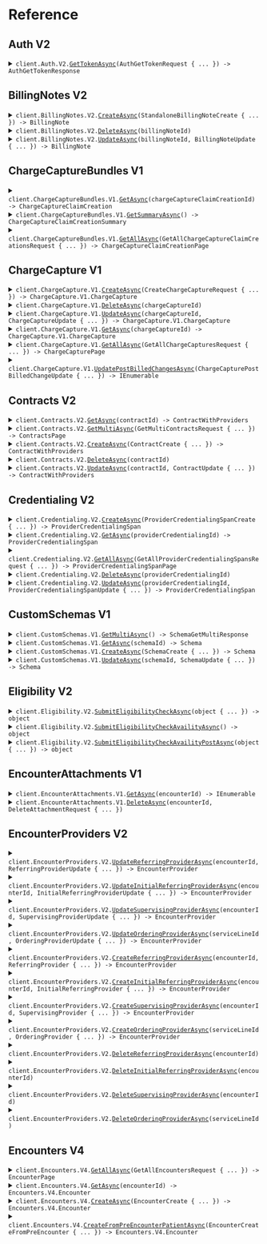 # Reference
## Auth V2
<details><summary><code>client.Auth.V2.<a href="/src/Candid.Net/Auth/V2/V2Client.cs">GetTokenAsync</a>(AuthGetTokenRequest { ... }) -> AuthGetTokenResponse</code></summary>
<dl>
<dd>

#### 📝 Description

<dl>
<dd>

<dl>
<dd>

<Callout intent="info">
Candid Health SDKs automatically handle authentication workflows after configuring them with the `client_id` and
`client_secret`.
</Callout>

Candid Health utilizes the [OAuth 2.0 bearer token authentication scheme](https://developer.mozilla.org/en-US/docs/Web/HTTP/Authentication) in our auth flow. You obtain the bearer token for all
subsequent API requests via the `/auth/token` endpoint defined below, which requires you to provide your `client_id` and `client_secret`. Your `client_id` and `client_secret` can be [generated](https://support.joincandidhealth.com/hc/en-us/articles/23065219476244--Generating-Candid-API-Keys) from the "Users & Credentials" tab by your org admin.

The bearer token is a signed [JWT](https://jwt.io/). The public key for the JWT can be found [here](https://candidhealth.auth0.com/pem) for any verification workflows.

The bearer token should be provided in the `Authorization` header for all subsequent API calls.

<Callout intent="warning">
The bearer token expires 5 hours after it has been created. After it has expired, the client will receive an "HTTP 401
Unauthorized" error, at which point the client should generate a new token. It is important that tokens be reused between
requests; if the client attempts to generate a token too often, it will be rate-limited and will receive an `HTTP 429 Too Many Requests` error.
</Callout>
</dd>
</dl>
</dd>
</dl>

#### 🔌 Usage

<dl>
<dd>

<dl>
<dd>

```csharp
await client.Auth.V2.GetTokenAsync(
    new AuthGetTokenRequest { ClientId = "YOUR_CLIENT_ID", ClientSecret = "YOUR_CLIENT_SECRET" }
);
```
</dd>
</dl>
</dd>
</dl>

#### ⚙️ Parameters

<dl>
<dd>

<dl>
<dd>

**request:** `AuthGetTokenRequest` 
    
</dd>
</dl>
</dd>
</dl>


</dd>
</dl>
</details>

## BillingNotes V2
<details><summary><code>client.BillingNotes.V2.<a href="/src/Candid.Net/BillingNotes/V2/V2Client.cs">CreateAsync</a>(StandaloneBillingNoteCreate { ... }) -> BillingNote</code></summary>
<dl>
<dd>

#### 🔌 Usage

<dl>
<dd>

<dl>
<dd>

```csharp
await client.BillingNotes.V2.CreateAsync(
    new StandaloneBillingNoteCreate
    {
        EncounterId = "d5e9c84f-c2b2-4bf4-b4b0-7ffd7a9ffc32",
        Text = "string",
    }
);
```
</dd>
</dl>
</dd>
</dl>

#### ⚙️ Parameters

<dl>
<dd>

<dl>
<dd>

**request:** `StandaloneBillingNoteCreate` 
    
</dd>
</dl>
</dd>
</dl>


</dd>
</dl>
</details>

<details><summary><code>client.BillingNotes.V2.<a href="/src/Candid.Net/BillingNotes/V2/V2Client.cs">DeleteAsync</a>(billingNoteId)</code></summary>
<dl>
<dd>

#### 🔌 Usage

<dl>
<dd>

<dl>
<dd>

```csharp
await client.BillingNotes.V2.DeleteAsync("d5e9c84f-c2b2-4bf4-b4b0-7ffd7a9ffc32");
```
</dd>
</dl>
</dd>
</dl>

#### ⚙️ Parameters

<dl>
<dd>

<dl>
<dd>

**billingNoteId:** `string` 
    
</dd>
</dl>
</dd>
</dl>


</dd>
</dl>
</details>

<details><summary><code>client.BillingNotes.V2.<a href="/src/Candid.Net/BillingNotes/V2/V2Client.cs">UpdateAsync</a>(billingNoteId, BillingNoteUpdate { ... }) -> BillingNote</code></summary>
<dl>
<dd>

#### 🔌 Usage

<dl>
<dd>

<dl>
<dd>

```csharp
await client.BillingNotes.V2.UpdateAsync(
    "d5e9c84f-c2b2-4bf4-b4b0-7ffd7a9ffc32",
    new BillingNoteUpdate { Text = "string" }
);
```
</dd>
</dl>
</dd>
</dl>

#### ⚙️ Parameters

<dl>
<dd>

<dl>
<dd>

**billingNoteId:** `string` 
    
</dd>
</dl>

<dl>
<dd>

**request:** `BillingNoteUpdate` 
    
</dd>
</dl>
</dd>
</dl>


</dd>
</dl>
</details>

## ChargeCaptureBundles V1
<details><summary><code>client.ChargeCaptureBundles.V1.<a href="/src/Candid.Net/ChargeCaptureBundles/V1/V1Client.cs">GetAsync</a>(chargeCaptureClaimCreationId) -> ChargeCaptureClaimCreation</code></summary>
<dl>
<dd>

#### 🔌 Usage

<dl>
<dd>

<dl>
<dd>

```csharp
await client.ChargeCaptureBundles.V1.GetAsync("d5e9c84f-c2b2-4bf4-b4b0-7ffd7a9ffc32");
```
</dd>
</dl>
</dd>
</dl>

#### ⚙️ Parameters

<dl>
<dd>

<dl>
<dd>

**chargeCaptureClaimCreationId:** `string` 
    
</dd>
</dl>
</dd>
</dl>


</dd>
</dl>
</details>

<details><summary><code>client.ChargeCaptureBundles.V1.<a href="/src/Candid.Net/ChargeCaptureBundles/V1/V1Client.cs">GetSummaryAsync</a>() -> ChargeCaptureClaimCreationSummary</code></summary>
<dl>
<dd>

#### 🔌 Usage

<dl>
<dd>

<dl>
<dd>

```csharp
await client.ChargeCaptureBundles.V1.GetSummaryAsync();
```
</dd>
</dl>
</dd>
</dl>


</dd>
</dl>
</details>

<details><summary><code>client.ChargeCaptureBundles.V1.<a href="/src/Candid.Net/ChargeCaptureBundles/V1/V1Client.cs">GetAllAsync</a>(GetAllChargeCaptureClaimCreationsRequest { ... }) -> ChargeCaptureClaimCreationPage</code></summary>
<dl>
<dd>

#### 🔌 Usage

<dl>
<dd>

<dl>
<dd>

```csharp
await client.ChargeCaptureBundles.V1.GetAllAsync(
    new GetAllChargeCaptureClaimCreationsRequest
    {
        Limit = 1,
        Sort = ChargeCaptureClaimCreationSortField.CreatedAt,
        SortDirection = Candid.Net.SortDirection.Asc,
        PageToken = "eyJ0b2tlbiI6IjEiLCJwYWdlX3Rva2VuIjoiMiJ9",
        PatientExternalId = "string",
        ClaimCreationStatus = ChargeCaptureClaimCreationStatus.NotStarted,
        ChargeStatus = ChargeCaptureStatus.Planned,
        ChargeExternalId = "string",
        DateOfServiceMin = new DateOnly(2023, 1, 15),
        DateOfServiceMax = new DateOnly(2023, 1, 15),
        ClaimIds = ["d5e9c84f-c2b2-4bf4-b4b0-7ffd7a9ffc32"],
        ClaimCreationIds = ["d5e9c84f-c2b2-4bf4-b4b0-7ffd7a9ffc32"],
        BillingProviderNpis = ["string"],
        ServiceFacilityName = "string",
        PrimaryPayerIds = ["string"],
        RenderingProviderNpis = ["string"],
        RenderingProviderNames = ["string"],
        SupervisingProviderNpis = ["string"],
        SupervisingProviderNames = ["string"],
        HasChargeCaptureUpdates = true,
    }
);
```
</dd>
</dl>
</dd>
</dl>

#### ⚙️ Parameters

<dl>
<dd>

<dl>
<dd>

**request:** `GetAllChargeCaptureClaimCreationsRequest` 
    
</dd>
</dl>
</dd>
</dl>


</dd>
</dl>
</details>

## ChargeCapture V1
<details><summary><code>client.ChargeCapture.V1.<a href="/src/Candid.Net/ChargeCapture/V1/V1Client.cs">CreateAsync</a>(CreateChargeCaptureRequest { ... }) -> ChargeCapture.V1.ChargeCapture</code></summary>
<dl>
<dd>

#### 🔌 Usage

<dl>
<dd>

<dl>
<dd>

```csharp
await client.ChargeCapture.V1.CreateAsync(
    new CreateChargeCaptureRequest
    {
        Data = new ChargeCaptureData(),
        ChargeExternalId = "string",
        EhrSourceUrl = "string",
        PatientExternalId = "string",
        Status = ChargeCaptureStatus.Planned,
    }
);
```
</dd>
</dl>
</dd>
</dl>

#### ⚙️ Parameters

<dl>
<dd>

<dl>
<dd>

**request:** `CreateChargeCaptureRequest` 
    
</dd>
</dl>
</dd>
</dl>


</dd>
</dl>
</details>

<details><summary><code>client.ChargeCapture.V1.<a href="/src/Candid.Net/ChargeCapture/V1/V1Client.cs">DeleteAsync</a>(chargeCaptureId)</code></summary>
<dl>
<dd>

#### 🔌 Usage

<dl>
<dd>

<dl>
<dd>

```csharp
await client.ChargeCapture.V1.DeleteAsync("d5e9c84f-c2b2-4bf4-b4b0-7ffd7a9ffc32");
```
</dd>
</dl>
</dd>
</dl>

#### ⚙️ Parameters

<dl>
<dd>

<dl>
<dd>

**chargeCaptureId:** `string` 
    
</dd>
</dl>
</dd>
</dl>


</dd>
</dl>
</details>

<details><summary><code>client.ChargeCapture.V1.<a href="/src/Candid.Net/ChargeCapture/V1/V1Client.cs">UpdateAsync</a>(chargeCaptureId, ChargeCaptureUpdate { ... }) -> ChargeCapture.V1.ChargeCapture</code></summary>
<dl>
<dd>

#### 🔌 Usage

<dl>
<dd>

<dl>
<dd>

```csharp
await client.ChargeCapture.V1.UpdateAsync(
    "d5e9c84f-c2b2-4bf4-b4b0-7ffd7a9ffc32",
    new ChargeCaptureUpdate
    {
        Data = new ChargeCaptureData(),
        ChargeExternalId = "string",
        EhrSourceUrl = "string",
        PatientExternalId = "string",
        Status = ChargeCaptureStatus.Planned,
    }
);
```
</dd>
</dl>
</dd>
</dl>

#### ⚙️ Parameters

<dl>
<dd>

<dl>
<dd>

**chargeCaptureId:** `string` 
    
</dd>
</dl>

<dl>
<dd>

**request:** `ChargeCaptureUpdate` 
    
</dd>
</dl>
</dd>
</dl>


</dd>
</dl>
</details>

<details><summary><code>client.ChargeCapture.V1.<a href="/src/Candid.Net/ChargeCapture/V1/V1Client.cs">GetAsync</a>(chargeCaptureId) -> ChargeCapture.V1.ChargeCapture</code></summary>
<dl>
<dd>

#### 🔌 Usage

<dl>
<dd>

<dl>
<dd>

```csharp
await client.ChargeCapture.V1.GetAsync("d5e9c84f-c2b2-4bf4-b4b0-7ffd7a9ffc32");
```
</dd>
</dl>
</dd>
</dl>

#### ⚙️ Parameters

<dl>
<dd>

<dl>
<dd>

**chargeCaptureId:** `string` 
    
</dd>
</dl>
</dd>
</dl>


</dd>
</dl>
</details>

<details><summary><code>client.ChargeCapture.V1.<a href="/src/Candid.Net/ChargeCapture/V1/V1Client.cs">GetAllAsync</a>(GetAllChargeCapturesRequest { ... }) -> ChargeCapturePage</code></summary>
<dl>
<dd>

#### 🔌 Usage

<dl>
<dd>

<dl>
<dd>

```csharp
await client.ChargeCapture.V1.GetAllAsync(
    new GetAllChargeCapturesRequest
    {
        Limit = 1,
        Sort = ChargeCaptureSortField.CreatedAt,
        SortDirection = Candid.Net.SortDirection.Asc,
        PageToken = "eyJ0b2tlbiI6IjEiLCJwYWdlX3Rva2VuIjoiMiJ9",
        PatientExternalId = "string",
        Status = ChargeCaptureStatus.Planned,
        ChargeExternalId = "string",
        DateOfServiceMin = new DateOnly(2023, 1, 15),
        DateOfServiceMax = new DateOnly(2023, 1, 15),
        ClaimIds = ["d5e9c84f-c2b2-4bf4-b4b0-7ffd7a9ffc32"],
        ClaimCreationIds = ["d5e9c84f-c2b2-4bf4-b4b0-7ffd7a9ffc32"],
        BillingProviderNpis = ["string"],
        ServiceFacilityName = "string",
        PrimaryPayerIds = ["string"],
        RenderingProviderNpis = ["string"],
        RenderingProviderNames = ["string"],
        SupervisingProviderNpis = ["string"],
        SupervisingProviderNames = ["string"],
        ExcludeChargesLinkedToClaims = true,
        PatientExternalIdRankedSort = "string",
        StatusRankedSort = ChargeCaptureStatus.Planned,
        ChargeExternalIdRankedSort = "string",
        DateOfServiceMinRankedSort = new DateOnly(2023, 1, 15),
        DateOfServiceMaxRankedSort = new DateOnly(2023, 1, 15),
        ClaimIdsRankedSort = ["d5e9c84f-c2b2-4bf4-b4b0-7ffd7a9ffc32"],
        ClaimCreationIdsRankedSort = ["d5e9c84f-c2b2-4bf4-b4b0-7ffd7a9ffc32"],
        BillingProviderNpisRankedSort = ["string"],
        ServiceFacilityNameRankedSort = "string",
        PrimaryPayerIdsRankedSort = ["string"],
        RenderingProviderNpisRankedSort = ["string"],
        RenderingProviderNamesRankedSort = ["string"],
        SupervisingProviderNpisRankedSort = ["string"],
        SupervisingProviderNamesRankedSort = ["string"],
    }
);
```
</dd>
</dl>
</dd>
</dl>

#### ⚙️ Parameters

<dl>
<dd>

<dl>
<dd>

**request:** `GetAllChargeCapturesRequest` 
    
</dd>
</dl>
</dd>
</dl>


</dd>
</dl>
</details>

<details><summary><code>client.ChargeCapture.V1.<a href="/src/Candid.Net/ChargeCapture/V1/V1Client.cs">UpdatePostBilledChangesAsync</a>(ChargeCapturePostBilledChangeUpdate { ... }) -> IEnumerable<ChargeCapturePostBilledChange></code></summary>
<dl>
<dd>

#### 🔌 Usage

<dl>
<dd>

<dl>
<dd>

```csharp
await client.ChargeCapture.V1.UpdatePostBilledChangesAsync(
    new ChargeCapturePostBilledChangeUpdate
    {
        ChargeCaptureChangeIds = new List<string>() { "d5e9c84f-c2b2-4bf4-b4b0-7ffd7a9ffc32" },
        Resolved = true,
    }
);
```
</dd>
</dl>
</dd>
</dl>

#### ⚙️ Parameters

<dl>
<dd>

<dl>
<dd>

**request:** `ChargeCapturePostBilledChangeUpdate` 
    
</dd>
</dl>
</dd>
</dl>


</dd>
</dl>
</details>

## Contracts V2
<details><summary><code>client.Contracts.V2.<a href="/src/Candid.Net/Contracts/V2/V2Client.cs">GetAsync</a>(contractId) -> ContractWithProviders</code></summary>
<dl>
<dd>

#### 🔌 Usage

<dl>
<dd>

<dl>
<dd>

```csharp
await client.Contracts.V2.GetAsync("d5e9c84f-c2b2-4bf4-b4b0-7ffd7a9ffc32");
```
</dd>
</dl>
</dd>
</dl>

#### ⚙️ Parameters

<dl>
<dd>

<dl>
<dd>

**contractId:** `string` 
    
</dd>
</dl>
</dd>
</dl>


</dd>
</dl>
</details>

<details><summary><code>client.Contracts.V2.<a href="/src/Candid.Net/Contracts/V2/V2Client.cs">GetMultiAsync</a>(GetMultiContractsRequest { ... }) -> ContractsPage</code></summary>
<dl>
<dd>

#### 🔌 Usage

<dl>
<dd>

<dl>
<dd>

```csharp
await client.Contracts.V2.GetMultiAsync(
    new GetMultiContractsRequest
    {
        PageToken = "eyJ0b2tlbiI6IjEiLCJwYWdlX3Rva2VuIjoiMiJ9",
        Limit = 1,
        ContractingProviderId = "d5e9c84f-c2b2-4bf4-b4b0-7ffd7a9ffc32",
        RenderingProviderIds = ["d5e9c84f-c2b2-4bf4-b4b0-7ffd7a9ffc32"],
        PayerNames = ["string"],
        States = [State.Aa],
        ContractStatus = ContractStatus.Pending,
    }
);
```
</dd>
</dl>
</dd>
</dl>

#### ⚙️ Parameters

<dl>
<dd>

<dl>
<dd>

**request:** `GetMultiContractsRequest` 
    
</dd>
</dl>
</dd>
</dl>


</dd>
</dl>
</details>

<details><summary><code>client.Contracts.V2.<a href="/src/Candid.Net/Contracts/V2/V2Client.cs">CreateAsync</a>(ContractCreate { ... }) -> ContractWithProviders</code></summary>
<dl>
<dd>

#### 📝 Description

<dl>
<dd>

<dl>
<dd>

Creates a new contract within the user's current organization
</dd>
</dl>
</dd>
</dl>

#### 🔌 Usage

<dl>
<dd>

<dl>
<dd>

```csharp
await client.Contracts.V2.CreateAsync(
    new ContractCreate
    {
        ContractingProviderId = "d5e9c84f-c2b2-4bf4-b4b0-7ffd7a9ffc32",
        RenderingProviderIds = new HashSet<string>() { "d5e9c84f-c2b2-4bf4-b4b0-7ffd7a9ffc32" },
        PayerUuid = "d5e9c84f-c2b2-4bf4-b4b0-7ffd7a9ffc32",
        EffectiveDate = "string",
        ExpirationDate = "string",
        Regions = new RegionStates(),
        ContractStatus = ContractStatus.Pending,
        AuthorizedSignatory = new AuthorizedSignatory
        {
            FirstName = "string",
            LastName = "string",
            Title = "string",
            Email = "string",
            Phone = "string",
            Fax = "string",
        },
        CommercialInsuranceTypes = "no-properties-union",
        MedicareInsuranceTypes = "no-properties-union",
        MedicaidInsuranceTypes = "no-properties-union",
    }
);
```
</dd>
</dl>
</dd>
</dl>

#### ⚙️ Parameters

<dl>
<dd>

<dl>
<dd>

**request:** `ContractCreate` 
    
</dd>
</dl>
</dd>
</dl>


</dd>
</dl>
</details>

<details><summary><code>client.Contracts.V2.<a href="/src/Candid.Net/Contracts/V2/V2Client.cs">DeleteAsync</a>(contractId)</code></summary>
<dl>
<dd>

#### 🔌 Usage

<dl>
<dd>

<dl>
<dd>

```csharp
await client.Contracts.V2.DeleteAsync("d5e9c84f-c2b2-4bf4-b4b0-7ffd7a9ffc32");
```
</dd>
</dl>
</dd>
</dl>

#### ⚙️ Parameters

<dl>
<dd>

<dl>
<dd>

**contractId:** `string` 
    
</dd>
</dl>
</dd>
</dl>


</dd>
</dl>
</details>

<details><summary><code>client.Contracts.V2.<a href="/src/Candid.Net/Contracts/V2/V2Client.cs">UpdateAsync</a>(contractId, ContractUpdate { ... }) -> ContractWithProviders</code></summary>
<dl>
<dd>

#### 🔌 Usage

<dl>
<dd>

<dl>
<dd>

```csharp
await client.Contracts.V2.UpdateAsync(
    "d5e9c84f-c2b2-4bf4-b4b0-7ffd7a9ffc32",
    new ContractUpdate
    {
        RenderingProviderIds = new HashSet<string>() { "d5e9c84f-c2b2-4bf4-b4b0-7ffd7a9ffc32" },
        EffectiveDate = "string",
        ExpirationDate = "string",
        Regions = new RegionStates { States = new List<State>() { State.Aa } },
        ContractStatus = ContractStatus.Pending,
        AuthorizedSignatory = new AuthorizedSignatory
        {
            FirstName = "string",
            LastName = "string",
            Title = "string",
            Email = "string",
            Phone = "string",
            Fax = "string",
        },
        CommercialInsuranceTypes = "no-properties-union",
        MedicareInsuranceTypes = "no-properties-union",
        MedicaidInsuranceTypes = "no-properties-union",
    }
);
```
</dd>
</dl>
</dd>
</dl>

#### ⚙️ Parameters

<dl>
<dd>

<dl>
<dd>

**contractId:** `string` 
    
</dd>
</dl>

<dl>
<dd>

**request:** `ContractUpdate` 
    
</dd>
</dl>
</dd>
</dl>


</dd>
</dl>
</details>

## Credentialing V2
<details><summary><code>client.Credentialing.V2.<a href="/src/Candid.Net/Credentialing/V2/V2Client.cs">CreateAsync</a>(ProviderCredentialingSpanCreate { ... }) -> ProviderCredentialingSpan</code></summary>
<dl>
<dd>

#### 🔌 Usage

<dl>
<dd>

<dl>
<dd>

```csharp
await client.Credentialing.V2.CreateAsync(
    new ProviderCredentialingSpanCreate
    {
        RenderingProviderId = "d5e9c84f-c2b2-4bf4-b4b0-7ffd7a9ffc32",
        ContractingProviderId = "d5e9c84f-c2b2-4bf4-b4b0-7ffd7a9ffc32",
        PayerUuid = "d5e9c84f-c2b2-4bf4-b4b0-7ffd7a9ffc32",
        StartDate = new DateOnly(2023, 1, 15),
        EndDate = new DateOnly(2023, 1, 15),
        Regions = new RegionStates { States = new List<State>() { State.Aa } },
        SubmittedDate = new DateOnly(2023, 1, 15),
        PayerLoadedDate = new DateOnly(2023, 1, 15),
    }
);
```
</dd>
</dl>
</dd>
</dl>

#### ⚙️ Parameters

<dl>
<dd>

<dl>
<dd>

**request:** `ProviderCredentialingSpanCreate` 
    
</dd>
</dl>
</dd>
</dl>


</dd>
</dl>
</details>

<details><summary><code>client.Credentialing.V2.<a href="/src/Candid.Net/Credentialing/V2/V2Client.cs">GetAsync</a>(providerCredentialingId) -> ProviderCredentialingSpan</code></summary>
<dl>
<dd>

#### 🔌 Usage

<dl>
<dd>

<dl>
<dd>

```csharp
await client.Credentialing.V2.GetAsync("d5e9c84f-c2b2-4bf4-b4b0-7ffd7a9ffc32");
```
</dd>
</dl>
</dd>
</dl>

#### ⚙️ Parameters

<dl>
<dd>

<dl>
<dd>

**providerCredentialingId:** `string` 
    
</dd>
</dl>
</dd>
</dl>


</dd>
</dl>
</details>

<details><summary><code>client.Credentialing.V2.<a href="/src/Candid.Net/Credentialing/V2/V2Client.cs">GetAllAsync</a>(GetAllProviderCredentialingSpansRequest { ... }) -> ProviderCredentialingSpanPage</code></summary>
<dl>
<dd>

#### 🔌 Usage

<dl>
<dd>

<dl>
<dd>

```csharp
await client.Credentialing.V2.GetAllAsync(
    new GetAllProviderCredentialingSpansRequest
    {
        Limit = 1,
        PageToken = "eyJ0b2tlbiI6IjEiLCJwYWdlX3Rva2VuIjoiMiJ9",
        PayerUuid = "d5e9c84f-c2b2-4bf4-b4b0-7ffd7a9ffc32",
        ProviderId = "d5e9c84f-c2b2-4bf4-b4b0-7ffd7a9ffc32",
        AsRenderingProvider = true,
        AsContractingProvider = true,
    }
);
```
</dd>
</dl>
</dd>
</dl>

#### ⚙️ Parameters

<dl>
<dd>

<dl>
<dd>

**request:** `GetAllProviderCredentialingSpansRequest` 
    
</dd>
</dl>
</dd>
</dl>


</dd>
</dl>
</details>

<details><summary><code>client.Credentialing.V2.<a href="/src/Candid.Net/Credentialing/V2/V2Client.cs">DeleteAsync</a>(providerCredentialingId)</code></summary>
<dl>
<dd>

#### 📝 Description

<dl>
<dd>

<dl>
<dd>

Soft deletes a credentialing span rate from the system.
</dd>
</dl>
</dd>
</dl>

#### 🔌 Usage

<dl>
<dd>

<dl>
<dd>

```csharp
await client.Credentialing.V2.DeleteAsync("d5e9c84f-c2b2-4bf4-b4b0-7ffd7a9ffc32");
```
</dd>
</dl>
</dd>
</dl>

#### ⚙️ Parameters

<dl>
<dd>

<dl>
<dd>

**providerCredentialingId:** `string` 
    
</dd>
</dl>
</dd>
</dl>


</dd>
</dl>
</details>

<details><summary><code>client.Credentialing.V2.<a href="/src/Candid.Net/Credentialing/V2/V2Client.cs">UpdateAsync</a>(providerCredentialingId, ProviderCredentialingSpanUpdate { ... }) -> ProviderCredentialingSpan</code></summary>
<dl>
<dd>

#### 🔌 Usage

<dl>
<dd>

<dl>
<dd>

```csharp
await client.Credentialing.V2.UpdateAsync(
    "d5e9c84f-c2b2-4bf4-b4b0-7ffd7a9ffc32",
    new ProviderCredentialingSpanUpdate
    {
        ContractingProviderId = "d5e9c84f-c2b2-4bf4-b4b0-7ffd7a9ffc32",
        PayerUuid = "d5e9c84f-c2b2-4bf4-b4b0-7ffd7a9ffc32",
        StartDate = new DateOnly(2023, 1, 15),
        EndDate = new DateOnly(2023, 1, 15),
        Regions = new RegionStates { States = new List<State>() { State.Aa } },
        SubmittedDate = new DateOnly(2023, 1, 15),
        PayerLoadedDate = new DateOnly(2023, 1, 15),
    }
);
```
</dd>
</dl>
</dd>
</dl>

#### ⚙️ Parameters

<dl>
<dd>

<dl>
<dd>

**providerCredentialingId:** `string` 
    
</dd>
</dl>

<dl>
<dd>

**request:** `ProviderCredentialingSpanUpdate` 
    
</dd>
</dl>
</dd>
</dl>


</dd>
</dl>
</details>

## CustomSchemas V1
<details><summary><code>client.CustomSchemas.V1.<a href="/src/Candid.Net/CustomSchemas/V1/V1Client.cs">GetMultiAsync</a>() -> SchemaGetMultiResponse</code></summary>
<dl>
<dd>

#### 📝 Description

<dl>
<dd>

<dl>
<dd>

Returns all custom schemas.
</dd>
</dl>
</dd>
</dl>

#### 🔌 Usage

<dl>
<dd>

<dl>
<dd>

```csharp
await client.CustomSchemas.V1.GetMultiAsync();
```
</dd>
</dl>
</dd>
</dl>


</dd>
</dl>
</details>

<details><summary><code>client.CustomSchemas.V1.<a href="/src/Candid.Net/CustomSchemas/V1/V1Client.cs">GetAsync</a>(schemaId) -> Schema</code></summary>
<dl>
<dd>

#### 📝 Description

<dl>
<dd>

<dl>
<dd>

Return a custom schema with a given ID.
</dd>
</dl>
</dd>
</dl>

#### 🔌 Usage

<dl>
<dd>

<dl>
<dd>

```csharp
await client.CustomSchemas.V1.GetAsync("ec096b13-f80a-471d-aaeb-54b021c9d582");
```
</dd>
</dl>
</dd>
</dl>

#### ⚙️ Parameters

<dl>
<dd>

<dl>
<dd>

**schemaId:** `string` 
    
</dd>
</dl>
</dd>
</dl>


</dd>
</dl>
</details>

<details><summary><code>client.CustomSchemas.V1.<a href="/src/Candid.Net/CustomSchemas/V1/V1Client.cs">CreateAsync</a>(SchemaCreate { ... }) -> Schema</code></summary>
<dl>
<dd>

#### 📝 Description

<dl>
<dd>

<dl>
<dd>

Create custom schema with a set of typed keys. Schema keys can be referenced as inputs in user-configurable rules in the Rules
Engine, and key-value pairs can be attached to claims via the Encounters API.
</dd>
</dl>
</dd>
</dl>

#### 🔌 Usage

<dl>
<dd>

<dl>
<dd>

```csharp
await client.CustomSchemas.V1.CreateAsync(
    new SchemaCreate
    {
        Name = "General Medicine",
        Description = "Values associated with a generic visit",
        Fields = new List<SchemaField>()
        {
            new SchemaField { Key = "provider_category", Type = Primitive.String },
            new SchemaField { Key = "is_urgent_care", Type = Primitive.Boolean },
            new SchemaField { Key = "bmi", Type = Primitive.Double },
            new SchemaField { Key = "age", Type = Primitive.Integer },
        },
    }
);
```
</dd>
</dl>
</dd>
</dl>

#### ⚙️ Parameters

<dl>
<dd>

<dl>
<dd>

**request:** `SchemaCreate` 
    
</dd>
</dl>
</dd>
</dl>


</dd>
</dl>
</details>

<details><summary><code>client.CustomSchemas.V1.<a href="/src/Candid.Net/CustomSchemas/V1/V1Client.cs">UpdateAsync</a>(schemaId, SchemaUpdate { ... }) -> Schema</code></summary>
<dl>
<dd>

#### 📝 Description

<dl>
<dd>

<dl>
<dd>

Update the name, description, or keys on a preexisting schema.
</dd>
</dl>
</dd>
</dl>

#### 🔌 Usage

<dl>
<dd>

<dl>
<dd>

```csharp
await client.CustomSchemas.V1.UpdateAsync(
    "ec096b13-f80a-471d-aaeb-54b021c9d582",
    new SchemaUpdate
    {
        Name = "General Medicine and Health",
        Description = "Values collected during all visits",
        FieldsToAdd = new List<SchemaField>()
        {
            new SchemaField { Key = "visit_type", Type = Primitive.String },
        },
    }
);
```
</dd>
</dl>
</dd>
</dl>

#### ⚙️ Parameters

<dl>
<dd>

<dl>
<dd>

**schemaId:** `string` 
    
</dd>
</dl>

<dl>
<dd>

**request:** `SchemaUpdate` 
    
</dd>
</dl>
</dd>
</dl>


</dd>
</dl>
</details>

## Eligibility V2
<details><summary><code>client.Eligibility.V2.<a href="/src/Candid.Net/Eligibility/V2/V2Client.cs">SubmitEligibilityCheckAsync</a>(object { ... }) -> object</code></summary>
<dl>
<dd>

#### 📝 Description

<dl>
<dd>

<dl>
<dd>

<Tip>Candid is deprecating support for this endpoint. It is instead recommended to use [Candid's Stedi passthrough endpoint](https://docs.joincandidhealth.com/api-reference/pre-encounter/eligibility-checks/v-1/post).
For assistance with the transition, please reference the [Transitioning to Candid's New Eligibility Endpoint](https://support.joincandidhealth.com/hc/en-us/articles/34918552872980) document in the Candid Support Center.</Tip>

This API is a wrapper around Change Healthcare's eligibility API. Below are some helpful documentation links:

- [Change Healthcare - Guides: Contents of the Eligibility Request Body](https://developers.changehealthcare.com/eligibilityandclaims/docs/contents-of-the-eligibility-request-body)
- [Change Healthcare - Guides: Use "Bare Minimum" Eligibility Requests](https://developers.changehealthcare.com/eligibilityandclaims/docs/use-bare-minimum-eligibility-requests)
- [Change Healthcare - Guides: Contents of the Eligibility Response](https://developers.changehealthcare.com/eligibilityandclaims/docs/contents-of-the-eligibility-response)
- [Change Healthcare - Guides: Eligibility JSON-to-EDI API Contents](https://developers.changehealthcare.com/eligibilityandclaims/docs/eligibility-json-to-edi-api-contents)
- [Change Healthcare - Guides: Eligibility Error Messages](https://developers.changehealthcare.com/eligibilityandclaims/docs/eligibility-error-messages)
- [Change Healthcare - Guides: FAQ](https://developers.changehealthcare.com/eligibilityandclaims/docs/frequently-asked-questions)
- [Change Healthcare - Guides: Eligibility FAQs](https://developers.changehealthcare.com/eligibilityandclaims/docs/eligibility-api-requests)
- [Change Healthcare - Guides: Sandbox API Values and Test Responses](https://developers.changehealthcare.com/eligibilityandclaims/docs/eligibility-sandbox-api-values-and-test-responses)
- [Change Healthcare - Guides: Sandbox Predefined Fields and Values](https://developers.changehealthcare.com/eligibilityandclaims/docs/sandbox-predefined-fields-and-values)
- [Change Healthcare - Guides: Using Test Payers in the Sandbox](https://developers.changehealthcare.com/eligibilityandclaims/docs/use-the-test-payers-in-the-sandbox-api)

A schema of the response object can be found here: [Change Healthcare Docs](https://developers.changehealthcare.com/eligibilityandclaims/reference/medicaleligibility)
</dd>
</dl>
</dd>
</dl>

#### 🔌 Usage

<dl>
<dd>

<dl>
<dd>

```csharp
await client.Eligibility.V2.SubmitEligibilityCheckAsync(
    new Dictionary<object, object?>() { { "key", "value" } }
);
```
</dd>
</dl>
</dd>
</dl>

#### ⚙️ Parameters

<dl>
<dd>

<dl>
<dd>

**request:** `object` 
    
</dd>
</dl>
</dd>
</dl>


</dd>
</dl>
</details>

<details><summary><code>client.Eligibility.V2.<a href="/src/Candid.Net/Eligibility/V2/V2Client.cs">SubmitEligibilityCheckAvailityAsync</a>() -> object</code></summary>
<dl>
<dd>

#### 📝 Description

<dl>
<dd>

<dl>
<dd>

<Tip>Candid is deprecating support for this endpoint. It is instead recommended to use [Candid's Stedi passthrough endpoint](https://docs.joincandidhealth.com/api-reference/pre-encounter/eligibility-checks/v-1/post).
For assistance with the transition, please reference the [Transitioning to Candid's New Eligibility Endpoint](https://support.joincandidhealth.com/hc/en-us/articles/34918552872980) document in the Candid Support Center.</Tip>

**Availity has transitioned their GET endpoint to a POST endpoint. Candid has updated their pass-through integration to enable backwards compatibility for the GET endpoint so that customers do not have to immediately update their integrations.**

**Candid recommends integrations with the [POST endpoint](https://docs.joincandidhealth.com/api-reference/eligibility/v-2/submit-eligibility-check-availity-post) to ensure the best possible integration experience. Given the transition, Availity’s documentation will be out of sync with this endpoint.**

If you'd like access to this endpoint, please reach out to support@joincandidhealth.com with the subject line "Action: Activate Availity Eligibility API Endpoint

This API is a wrapper around Availity's coverages API. Below are some helpful documentation links:

- [Availity - Coverages 1.0.0 API](https://developer.availity.com/partner/documentation#c_coverages_references)
- [Candid Availity Eligibility Integration Guide](https://support.joincandidhealth.com/hc/en-us/articles/24218441631892--Availity-Eligibility-Integration-Guide)

A schema of the response object can be found here: [Availity Docs](https://developer.availity.com/partner/product/191210/api/190898#/Coverages_100/operation/%2Fcoverages%2F{id}/get)

- Note Availity requires a free developer account to access this documentation.

Check connection status of Availity API and partners here:

- [Availity Trading Partner Connection Status](https://www.availity.com/status/)
</dd>
</dl>
</dd>
</dl>

#### 🔌 Usage

<dl>
<dd>

<dl>
<dd>

```csharp
await client.Eligibility.V2.SubmitEligibilityCheckAvailityAsync();
```
</dd>
</dl>
</dd>
</dl>


</dd>
</dl>
</details>

<details><summary><code>client.Eligibility.V2.<a href="/src/Candid.Net/Eligibility/V2/V2Client.cs">SubmitEligibilityCheckAvailityPostAsync</a>(object { ... }) -> object</code></summary>
<dl>
<dd>

#### 📝 Description

<dl>
<dd>

<dl>
<dd>

<Tip>Candid is deprecating support for this endpoint. It is instead recommended to use [Candid's Stedi passthrough endpoint](https://docs.joincandidhealth.com/api-reference/pre-encounter/eligibility-checks/v-1/post).
For assistance with the transition, please reference the [Transitioning to Candid's New Eligibility Endpoint](https://support.joincandidhealth.com/hc/en-us/articles/34918552872980) document in the Candid Support Center.</Tip>

If you'd like access to this endpoint, please reach out to support@joincandidhealth.com with the subject line "Action: Activate Availity Eligibility API Endpoint

This API is a wrapper around Availity's coverages API. Below are some helpful documentation links:

- [Availity - Coverages 1.0.0 API](https://developer.availity.com/partner/documentation#c_coverages_references)
- [Candid Availity Eligibility Integration Guide](https://support.joincandidhealth.com/hc/en-us/articles/24218441631892--Availity-Eligibility-Integration-Guide)

A schema of the response object can be found here: [Availity Docs](https://developer.availity.com/partner/product/191210/api/190898#/Coverages_100/operation/%2Fcoverages%2F{id}/get)

- Note Availity requires a free developer account to access this documentation.

Check connection status of Availity API and partners here:

- [Availity Trading Partner Connection Status](https://www.availity.com/status/)
</dd>
</dl>
</dd>
</dl>

#### 🔌 Usage

<dl>
<dd>

<dl>
<dd>

```csharp
await client.Eligibility.V2.SubmitEligibilityCheckAvailityPostAsync(
    new Dictionary<object, object?>() { { "key", "value" } }
);
```
</dd>
</dl>
</dd>
</dl>

#### ⚙️ Parameters

<dl>
<dd>

<dl>
<dd>

**request:** `object` 
    
</dd>
</dl>
</dd>
</dl>


</dd>
</dl>
</details>

## EncounterAttachments V1
<details><summary><code>client.EncounterAttachments.V1.<a href="/src/Candid.Net/EncounterAttachments/V1/V1Client.cs">GetAsync</a>(encounterId) -> IEnumerable<EncounterAttachment></code></summary>
<dl>
<dd>

#### 🔌 Usage

<dl>
<dd>

<dl>
<dd>

```csharp
await client.EncounterAttachments.V1.GetAsync("d5e9c84f-c2b2-4bf4-b4b0-7ffd7a9ffc32");
```
</dd>
</dl>
</dd>
</dl>

#### ⚙️ Parameters

<dl>
<dd>

<dl>
<dd>

**encounterId:** `string` 
    
</dd>
</dl>
</dd>
</dl>


</dd>
</dl>
</details>

<details><summary><code>client.EncounterAttachments.V1.<a href="/src/Candid.Net/EncounterAttachments/V1/V1Client.cs">DeleteAsync</a>(encounterId, DeleteAttachmentRequest { ... })</code></summary>
<dl>
<dd>

#### 🔌 Usage

<dl>
<dd>

<dl>
<dd>

```csharp
await client.EncounterAttachments.V1.DeleteAsync(
    "d5e9c84f-c2b2-4bf4-b4b0-7ffd7a9ffc32",
    new DeleteAttachmentRequest { AttachmentId = "d5e9c84f-c2b2-4bf4-b4b0-7ffd7a9ffc32" }
);
```
</dd>
</dl>
</dd>
</dl>

#### ⚙️ Parameters

<dl>
<dd>

<dl>
<dd>

**encounterId:** `string` 
    
</dd>
</dl>

<dl>
<dd>

**request:** `DeleteAttachmentRequest` 
    
</dd>
</dl>
</dd>
</dl>


</dd>
</dl>
</details>

## EncounterProviders V2
<details><summary><code>client.EncounterProviders.V2.<a href="/src/Candid.Net/EncounterProviders/V2/V2Client.cs">UpdateReferringProviderAsync</a>(encounterId, ReferringProviderUpdate { ... }) -> EncounterProvider</code></summary>
<dl>
<dd>

#### 🔌 Usage

<dl>
<dd>

<dl>
<dd>

```csharp
await client.EncounterProviders.V2.UpdateReferringProviderAsync(
    "d5e9c84f-c2b2-4bf4-b4b0-7ffd7a9ffc32",
    new ReferringProviderUpdate
    {
        Npi = "string",
        TaxonomyCode = "string",
        Address = new StreetAddressLongZip
        {
            Address1 = "123 Main St",
            Address2 = "Apt 1",
            City = "New York",
            State = State.Ny,
            ZipCode = "10001",
            ZipPlusFourCode = "1234",
        },
        FirstName = "string",
        LastName = "string",
        OrganizationName = "string",
    }
);
```
</dd>
</dl>
</dd>
</dl>

#### ⚙️ Parameters

<dl>
<dd>

<dl>
<dd>

**encounterId:** `string` 
    
</dd>
</dl>

<dl>
<dd>

**request:** `ReferringProviderUpdate` 
    
</dd>
</dl>
</dd>
</dl>


</dd>
</dl>
</details>

<details><summary><code>client.EncounterProviders.V2.<a href="/src/Candid.Net/EncounterProviders/V2/V2Client.cs">UpdateInitialReferringProviderAsync</a>(encounterId, InitialReferringProviderUpdate { ... }) -> EncounterProvider</code></summary>
<dl>
<dd>

#### 🔌 Usage

<dl>
<dd>

<dl>
<dd>

```csharp
await client.EncounterProviders.V2.UpdateInitialReferringProviderAsync(
    "d5e9c84f-c2b2-4bf4-b4b0-7ffd7a9ffc32",
    new InitialReferringProviderUpdate
    {
        Npi = "string",
        TaxonomyCode = "string",
        Address = new StreetAddressLongZip
        {
            Address1 = "123 Main St",
            Address2 = "Apt 1",
            City = "New York",
            State = State.Ny,
            ZipCode = "10001",
            ZipPlusFourCode = "1234",
        },
        Qualifier = QualifierCode.Dq,
        FirstName = "string",
        LastName = "string",
        OrganizationName = "string",
    }
);
```
</dd>
</dl>
</dd>
</dl>

#### ⚙️ Parameters

<dl>
<dd>

<dl>
<dd>

**encounterId:** `string` 
    
</dd>
</dl>

<dl>
<dd>

**request:** `InitialReferringProviderUpdate` 
    
</dd>
</dl>
</dd>
</dl>


</dd>
</dl>
</details>

<details><summary><code>client.EncounterProviders.V2.<a href="/src/Candid.Net/EncounterProviders/V2/V2Client.cs">UpdateSupervisingProviderAsync</a>(encounterId, SupervisingProviderUpdate { ... }) -> EncounterProvider</code></summary>
<dl>
<dd>

#### 🔌 Usage

<dl>
<dd>

<dl>
<dd>

```csharp
await client.EncounterProviders.V2.UpdateSupervisingProviderAsync(
    "d5e9c84f-c2b2-4bf4-b4b0-7ffd7a9ffc32",
    new SupervisingProviderUpdate
    {
        Npi = "string",
        TaxonomyCode = "string",
        Address = new StreetAddressLongZip
        {
            Address1 = "123 Main St",
            Address2 = "Apt 1",
            City = "New York",
            State = State.Ny,
            ZipCode = "10001",
            ZipPlusFourCode = "1234",
        },
        FirstName = "string",
        LastName = "string",
        OrganizationName = "string",
    }
);
```
</dd>
</dl>
</dd>
</dl>

#### ⚙️ Parameters

<dl>
<dd>

<dl>
<dd>

**encounterId:** `string` 
    
</dd>
</dl>

<dl>
<dd>

**request:** `SupervisingProviderUpdate` 
    
</dd>
</dl>
</dd>
</dl>


</dd>
</dl>
</details>

<details><summary><code>client.EncounterProviders.V2.<a href="/src/Candid.Net/EncounterProviders/V2/V2Client.cs">UpdateOrderingProviderAsync</a>(serviceLineId, OrderingProviderUpdate { ... }) -> EncounterProvider</code></summary>
<dl>
<dd>

#### 🔌 Usage

<dl>
<dd>

<dl>
<dd>

```csharp
await client.EncounterProviders.V2.UpdateOrderingProviderAsync(
    "d5e9c84f-c2b2-4bf4-b4b0-7ffd7a9ffc32",
    new OrderingProviderUpdate
    {
        Npi = "string",
        TaxonomyCode = "string",
        Address = new StreetAddressLongZip
        {
            Address1 = "123 Main St",
            Address2 = "Apt 1",
            City = "New York",
            State = State.Ny,
            ZipCode = "10001",
            ZipPlusFourCode = "1234",
        },
        FirstName = "string",
        LastName = "string",
        OrganizationName = "string",
    }
);
```
</dd>
</dl>
</dd>
</dl>

#### ⚙️ Parameters

<dl>
<dd>

<dl>
<dd>

**serviceLineId:** `string` 
    
</dd>
</dl>

<dl>
<dd>

**request:** `OrderingProviderUpdate` 
    
</dd>
</dl>
</dd>
</dl>


</dd>
</dl>
</details>

<details><summary><code>client.EncounterProviders.V2.<a href="/src/Candid.Net/EncounterProviders/V2/V2Client.cs">CreateReferringProviderAsync</a>(encounterId, ReferringProvider { ... }) -> EncounterProvider</code></summary>
<dl>
<dd>

#### 🔌 Usage

<dl>
<dd>

<dl>
<dd>

```csharp
await client.EncounterProviders.V2.CreateReferringProviderAsync(
    "d5e9c84f-c2b2-4bf4-b4b0-7ffd7a9ffc32",
    new ReferringProvider
    {
        Npi = "string",
        TaxonomyCode = "string",
        Address = new StreetAddressLongZip
        {
            Address1 = "123 Main St",
            Address2 = "Apt 1",
            City = "New York",
            State = State.Ny,
            ZipCode = "10001",
            ZipPlusFourCode = "1234",
        },
        FirstName = "string",
        LastName = "string",
        OrganizationName = "string",
    }
);
```
</dd>
</dl>
</dd>
</dl>

#### ⚙️ Parameters

<dl>
<dd>

<dl>
<dd>

**encounterId:** `string` 
    
</dd>
</dl>

<dl>
<dd>

**request:** `ReferringProvider` 
    
</dd>
</dl>
</dd>
</dl>


</dd>
</dl>
</details>

<details><summary><code>client.EncounterProviders.V2.<a href="/src/Candid.Net/EncounterProviders/V2/V2Client.cs">CreateInitialReferringProviderAsync</a>(encounterId, InitialReferringProvider { ... }) -> EncounterProvider</code></summary>
<dl>
<dd>

#### 🔌 Usage

<dl>
<dd>

<dl>
<dd>

```csharp
await client.EncounterProviders.V2.CreateInitialReferringProviderAsync(
    "d5e9c84f-c2b2-4bf4-b4b0-7ffd7a9ffc32",
    new InitialReferringProvider
    {
        Npi = "string",
        TaxonomyCode = "string",
        Address = new StreetAddressLongZip
        {
            Address1 = "123 Main St",
            Address2 = "Apt 1",
            City = "New York",
            State = State.Ny,
            ZipCode = "10001",
            ZipPlusFourCode = "1234",
        },
        Qualifier = QualifierCode.Dq,
        FirstName = "string",
        LastName = "string",
        OrganizationName = "string",
    }
);
```
</dd>
</dl>
</dd>
</dl>

#### ⚙️ Parameters

<dl>
<dd>

<dl>
<dd>

**encounterId:** `string` 
    
</dd>
</dl>

<dl>
<dd>

**request:** `InitialReferringProvider` 
    
</dd>
</dl>
</dd>
</dl>


</dd>
</dl>
</details>

<details><summary><code>client.EncounterProviders.V2.<a href="/src/Candid.Net/EncounterProviders/V2/V2Client.cs">CreateSupervisingProviderAsync</a>(encounterId, SupervisingProvider { ... }) -> EncounterProvider</code></summary>
<dl>
<dd>

#### 🔌 Usage

<dl>
<dd>

<dl>
<dd>

```csharp
await client.EncounterProviders.V2.CreateSupervisingProviderAsync(
    "d5e9c84f-c2b2-4bf4-b4b0-7ffd7a9ffc32",
    new SupervisingProvider
    {
        Npi = "string",
        TaxonomyCode = "string",
        Address = new StreetAddressLongZip
        {
            Address1 = "123 Main St",
            Address2 = "Apt 1",
            City = "New York",
            State = State.Ny,
            ZipCode = "10001",
            ZipPlusFourCode = "1234",
        },
        FirstName = "string",
        LastName = "string",
        OrganizationName = "string",
    }
);
```
</dd>
</dl>
</dd>
</dl>

#### ⚙️ Parameters

<dl>
<dd>

<dl>
<dd>

**encounterId:** `string` 
    
</dd>
</dl>

<dl>
<dd>

**request:** `SupervisingProvider` 
    
</dd>
</dl>
</dd>
</dl>


</dd>
</dl>
</details>

<details><summary><code>client.EncounterProviders.V2.<a href="/src/Candid.Net/EncounterProviders/V2/V2Client.cs">CreateOrderingProviderAsync</a>(serviceLineId, OrderingProvider { ... }) -> EncounterProvider</code></summary>
<dl>
<dd>

#### 🔌 Usage

<dl>
<dd>

<dl>
<dd>

```csharp
await client.EncounterProviders.V2.CreateOrderingProviderAsync(
    "d5e9c84f-c2b2-4bf4-b4b0-7ffd7a9ffc32",
    new OrderingProvider
    {
        Npi = "string",
        TaxonomyCode = "string",
        Address = new StreetAddressLongZip
        {
            Address1 = "123 Main St",
            Address2 = "Apt 1",
            City = "New York",
            State = State.Ny,
            ZipCode = "10001",
            ZipPlusFourCode = "1234",
        },
        FirstName = "string",
        LastName = "string",
        OrganizationName = "string",
    }
);
```
</dd>
</dl>
</dd>
</dl>

#### ⚙️ Parameters

<dl>
<dd>

<dl>
<dd>

**serviceLineId:** `string` 
    
</dd>
</dl>

<dl>
<dd>

**request:** `OrderingProvider` 
    
</dd>
</dl>
</dd>
</dl>


</dd>
</dl>
</details>

<details><summary><code>client.EncounterProviders.V2.<a href="/src/Candid.Net/EncounterProviders/V2/V2Client.cs">DeleteReferringProviderAsync</a>(encounterId)</code></summary>
<dl>
<dd>

#### 🔌 Usage

<dl>
<dd>

<dl>
<dd>

```csharp
await client.EncounterProviders.V2.DeleteReferringProviderAsync(
    "d5e9c84f-c2b2-4bf4-b4b0-7ffd7a9ffc32"
);
```
</dd>
</dl>
</dd>
</dl>

#### ⚙️ Parameters

<dl>
<dd>

<dl>
<dd>

**encounterId:** `string` 
    
</dd>
</dl>
</dd>
</dl>


</dd>
</dl>
</details>

<details><summary><code>client.EncounterProviders.V2.<a href="/src/Candid.Net/EncounterProviders/V2/V2Client.cs">DeleteInitialReferringProviderAsync</a>(encounterId)</code></summary>
<dl>
<dd>

#### 🔌 Usage

<dl>
<dd>

<dl>
<dd>

```csharp
await client.EncounterProviders.V2.DeleteInitialReferringProviderAsync(
    "d5e9c84f-c2b2-4bf4-b4b0-7ffd7a9ffc32"
);
```
</dd>
</dl>
</dd>
</dl>

#### ⚙️ Parameters

<dl>
<dd>

<dl>
<dd>

**encounterId:** `string` 
    
</dd>
</dl>
</dd>
</dl>


</dd>
</dl>
</details>

<details><summary><code>client.EncounterProviders.V2.<a href="/src/Candid.Net/EncounterProviders/V2/V2Client.cs">DeleteSupervisingProviderAsync</a>(encounterId)</code></summary>
<dl>
<dd>

#### 🔌 Usage

<dl>
<dd>

<dl>
<dd>

```csharp
await client.EncounterProviders.V2.DeleteSupervisingProviderAsync(
    "d5e9c84f-c2b2-4bf4-b4b0-7ffd7a9ffc32"
);
```
</dd>
</dl>
</dd>
</dl>

#### ⚙️ Parameters

<dl>
<dd>

<dl>
<dd>

**encounterId:** `string` 
    
</dd>
</dl>
</dd>
</dl>


</dd>
</dl>
</details>

<details><summary><code>client.EncounterProviders.V2.<a href="/src/Candid.Net/EncounterProviders/V2/V2Client.cs">DeleteOrderingProviderAsync</a>(serviceLineId)</code></summary>
<dl>
<dd>

#### 🔌 Usage

<dl>
<dd>

<dl>
<dd>

```csharp
await client.EncounterProviders.V2.DeleteOrderingProviderAsync(
    "d5e9c84f-c2b2-4bf4-b4b0-7ffd7a9ffc32"
);
```
</dd>
</dl>
</dd>
</dl>

#### ⚙️ Parameters

<dl>
<dd>

<dl>
<dd>

**serviceLineId:** `string` 
    
</dd>
</dl>
</dd>
</dl>


</dd>
</dl>
</details>

## Encounters V4
<details><summary><code>client.Encounters.V4.<a href="/src/Candid.Net/Encounters/V4/V4Client.cs">GetAllAsync</a>(GetAllEncountersRequest { ... }) -> EncounterPage</code></summary>
<dl>
<dd>

#### 🔌 Usage

<dl>
<dd>

<dl>
<dd>

```csharp
await client.Encounters.V4.GetAllAsync(
    new GetAllEncountersRequest
    {
        Limit = 100,
        ClaimStatus = ClaimStatus.BillerReceived,
        Sort = EncounterSortOptions.CreatedAtAsc,
        PageToken = "eyJ0b2tlbiI6IjEiLCJwYWdlX3Rva2VuIjoiMiJ9",
        DateOfServiceMin = new DateOnly(2019, 8, 24),
        DateOfServiceMax = new DateOnly(2019, 8, 25),
        PrimaryPayerNames = "Medicare,Medicaid",
        SearchTerm = "doe",
        ExternalId = "123456",
        DiagnosesUpdatedSince = new DateTime(2019, 08, 24, 14, 15, 22, 000),
    }
);
```
</dd>
</dl>
</dd>
</dl>

#### ⚙️ Parameters

<dl>
<dd>

<dl>
<dd>

**request:** `GetAllEncountersRequest` 
    
</dd>
</dl>
</dd>
</dl>


</dd>
</dl>
</details>

<details><summary><code>client.Encounters.V4.<a href="/src/Candid.Net/Encounters/V4/V4Client.cs">GetAsync</a>(encounterId) -> Encounters.V4.Encounter</code></summary>
<dl>
<dd>

#### 🔌 Usage

<dl>
<dd>

<dl>
<dd>

```csharp
await client.Encounters.V4.GetAsync("d5e9c84f-c2b2-4bf4-b4b0-7ffd7a9ffc32");
```
</dd>
</dl>
</dd>
</dl>

#### ⚙️ Parameters

<dl>
<dd>

<dl>
<dd>

**encounterId:** `string` 
    
</dd>
</dl>
</dd>
</dl>


</dd>
</dl>
</details>

<details><summary><code>client.Encounters.V4.<a href="/src/Candid.Net/Encounters/V4/V4Client.cs">CreateAsync</a>(EncounterCreate { ... }) -> Encounters.V4.Encounter</code></summary>
<dl>
<dd>

#### 🔌 Usage

<dl>
<dd>

<dl>
<dd>

```csharp
await client.Encounters.V4.CreateAsync(
    new EncounterCreate
    {
        Patient = new PatientCreate
        {
            PhoneNumbers = new List<PhoneNumber>()
            {
                new PhoneNumber { Number = "1234567890", Type = PhoneNumberType.Home },
            },
            PhoneConsent = true,
            Email = "johndoe@joincandidhealth.com",
            NonInsurancePayers = new List<string>() { "d5e9c84f-c2b2-4bf4-b4b0-7ffd7a9ffc32" },
            NonInsurancePayersInfo = new List<PatientNonInsurancePayerInfoCreate>()
            {
                new PatientNonInsurancePayerInfoCreate
                {
                    NonInsurancePayerId = "d5e9c84f-c2b2-4bf4-b4b0-7ffd7a9ffc32",
                    MemberId = "string",
                    ClinicalTrialInfo = new List<PatientClinicalTrialInfoCreate>()
                    {
                        new PatientClinicalTrialInfoCreate
                        {
                            ClinicalTrialId = "d5e9c84f-c2b2-4bf4-b4b0-7ffd7a9ffc32",
                        },
                    },
                },
            },
            EmailConsent = true,
            ExternalId = "string",
            DateOfBirth = new DateOnly(2023, 1, 15),
            Address = new StreetAddressShortZip
            {
                Address1 = "123 Main St",
                Address2 = "Apt 1",
                City = "New York",
                State = State.Ny,
                ZipCode = "10001",
                ZipPlusFourCode = "1234",
            },
            FirstName = "string",
            LastName = "string",
            Gender = Candid.Net.Gender.Male,
        },
        BillingProvider = new BillingProvider
        {
            Address = new StreetAddressLongZip
            {
                Address1 = "123 Main St",
                Address2 = "Apt 1",
                City = "New York",
                State = State.Ny,
                ZipCode = "10001",
                ZipPlusFourCode = "1234",
            },
            TaxId = "string",
            Npi = "string",
            TaxonomyCode = "string",
            ProviderCommercialLicenseType =
                BillingProviderCommercialLicenseType.LicensedClinicalSocialWorker,
            FirstName = "string",
            LastName = "string",
            OrganizationName = "string",
        },
        RenderingProvider = new RenderingProvider
        {
            Npi = "string",
            TaxonomyCode = "string",
            Address = new StreetAddressLongZip
            {
                Address1 = "123 Main St",
                Address2 = "Apt 1",
                City = "New York",
                State = State.Ny,
                ZipCode = "10001",
                ZipPlusFourCode = "1234",
            },
            FirstName = "string",
            LastName = "string",
            OrganizationName = "string",
        },
        ReferringProvider = new ReferringProvider
        {
            Npi = "string",
            TaxonomyCode = "string",
            Address = new StreetAddressLongZip
            {
                Address1 = "123 Main St",
                Address2 = "Apt 1",
                City = "New York",
                State = State.Ny,
                ZipCode = "10001",
                ZipPlusFourCode = "1234",
            },
            FirstName = "string",
            LastName = "string",
            OrganizationName = "string",
        },
        InitialReferringProvider = new InitialReferringProvider
        {
            Npi = "string",
            TaxonomyCode = "string",
            Address = new StreetAddressLongZip
            {
                Address1 = "123 Main St",
                Address2 = "Apt 1",
                City = "New York",
                State = State.Ny,
                ZipCode = "10001",
                ZipPlusFourCode = "1234",
            },
            Qualifier = QualifierCode.Dq,
            FirstName = "string",
            LastName = "string",
            OrganizationName = "string",
        },
        SupervisingProvider = new SupervisingProvider
        {
            Npi = "string",
            TaxonomyCode = "string",
            Address = new StreetAddressLongZip
            {
                Address1 = "123 Main St",
                Address2 = "Apt 1",
                City = "New York",
                State = State.Ny,
                ZipCode = "10001",
                ZipPlusFourCode = "1234",
            },
            FirstName = "string",
            LastName = "string",
            OrganizationName = "string",
        },
        ServiceFacility = new EncounterServiceFacilityBase
        {
            OrganizationName = "string",
            Npi = "string",
            Address = new StreetAddressLongZip
            {
                Address1 = "123 Main St",
                Address2 = "Apt 1",
                City = "New York",
                State = State.Ny,
                ZipCode = "10001",
                ZipPlusFourCode = "1234",
            },
            SecondaryIdentification = "string",
        },
        SubscriberPrimary = new SubscriberCreate
        {
            InsuranceCard = new InsuranceCardCreate
            {
                MemberId = "string",
                PayerName = "string",
                PayerId = "string",
                RxBin = "string",
                RxPcn = "string",
                ImageUrlFront = "string",
                ImageUrlBack = "string",
                EmrPayerCrosswalk = EmrPayerCrosswalk.Healthie,
                GroupNumber = "string",
                PlanName = "string",
                PlanType = SourceOfPaymentCode.SelfPay,
                InsuranceType = Candid.Net.InsuranceTypeCode.C01,
                PayerPlanGroupId = "d5e9c84f-c2b2-4bf4-b4b0-7ffd7a9ffc32",
            },
            PatientRelationshipToSubscriberCode = PatientRelationshipToInsuredCodeAll.Spouse,
            DateOfBirth = new DateOnly(2023, 1, 15),
            Address = new StreetAddressShortZip
            {
                Address1 = "123 Main St",
                Address2 = "Apt 1",
                City = "New York",
                State = State.Ny,
                ZipCode = "10001",
                ZipPlusFourCode = "1234",
            },
            FirstName = "string",
            LastName = "string",
            Gender = Candid.Net.Gender.Male,
        },
        SubscriberSecondary = new SubscriberCreate
        {
            InsuranceCard = new InsuranceCardCreate
            {
                MemberId = "string",
                PayerName = "string",
                PayerId = "string",
                RxBin = "string",
                RxPcn = "string",
                ImageUrlFront = "string",
                ImageUrlBack = "string",
                EmrPayerCrosswalk = EmrPayerCrosswalk.Healthie,
                GroupNumber = "string",
                PlanName = "string",
                PlanType = SourceOfPaymentCode.SelfPay,
                InsuranceType = Candid.Net.InsuranceTypeCode.C01,
                PayerPlanGroupId = "d5e9c84f-c2b2-4bf4-b4b0-7ffd7a9ffc32",
            },
            PatientRelationshipToSubscriberCode = PatientRelationshipToInsuredCodeAll.Spouse,
            DateOfBirth = new DateOnly(2023, 1, 15),
            Address = new StreetAddressShortZip
            {
                Address1 = "123 Main St",
                Address2 = "Apt 1",
                City = "New York",
                State = State.Ny,
                ZipCode = "10001",
                ZipPlusFourCode = "1234",
            },
            FirstName = "string",
            LastName = "string",
            Gender = Candid.Net.Gender.Male,
        },
        SubscriberTertiary = new SubscriberCreate
        {
            InsuranceCard = new InsuranceCardCreate
            {
                MemberId = "string",
                PayerName = "string",
                PayerId = "string",
                RxBin = "string",
                RxPcn = "string",
                ImageUrlFront = "string",
                ImageUrlBack = "string",
                EmrPayerCrosswalk = EmrPayerCrosswalk.Healthie,
                GroupNumber = "string",
                PlanName = "string",
                PlanType = SourceOfPaymentCode.SelfPay,
                InsuranceType = Candid.Net.InsuranceTypeCode.C01,
                PayerPlanGroupId = "d5e9c84f-c2b2-4bf4-b4b0-7ffd7a9ffc32",
            },
            PatientRelationshipToSubscriberCode = PatientRelationshipToInsuredCodeAll.Spouse,
            DateOfBirth = new DateOnly(2023, 1, 15),
            Address = new StreetAddressShortZip
            {
                Address1 = "123 Main St",
                Address2 = "Apt 1",
                City = "New York",
                State = State.Ny,
                ZipCode = "10001",
                ZipPlusFourCode = "1234",
            },
            FirstName = "string",
            LastName = "string",
            Gender = Candid.Net.Gender.Male,
        },
        PriorAuthorizationNumber = "string",
        ResponsibleParty = ResponsiblePartyType.InsurancePay,
        Diagnoses = new List<DiagnosisCreate>()
        {
            new DiagnosisCreate
            {
                Name = "string",
                CodeType = DiagnosisTypeCode.Abf,
                Code = "string",
            },
        },
        ClinicalNotes = new List<ClinicalNoteCategoryCreate>()
        {
            new ClinicalNoteCategoryCreate
            {
                Category = NoteCategory.Clinical,
                Notes = new List<ClinicalNote>() { },
            },
        },
        BillingNotes = new List<BillingNoteBase>() { new BillingNoteBase { Text = "string" } },
        PlaceOfServiceCode = FacilityTypeCode.Pharmacy,
        PatientHistories = new List<PatientHistoryCategory>()
        {
            new PatientHistoryCategory
            {
                Category = PatientHistoryCategoryEnum.PresentIllness,
                Questions = new List<IntakeQuestion>()
                {
                    new IntakeQuestion
                    {
                        Id = "6E7FBCE4-A8EA-46D0-A8D8-FF83CA3BB176",
                        Text = "Do you have any allergies?",
                        Responses = new List<IntakeResponseAndFollowUps>()
                        {
                            new IntakeResponseAndFollowUps
                            {
                                Response = "No allergies",
                                FollowUps = new List<IntakeFollowUp>()
                                {
                                    new IntakeFollowUp
                                    {
                                        Id = "4F3D57F9-AC94-49D6-87E4-E804B709917A",
                                        Text = "Do you have any allergies?",
                                        Response = "No allergies",
                                    },
                                },
                            },
                        },
                    },
                },
            },
        },
        ServiceLines = new List<ServiceLineCreate>()
        {
            new ServiceLineCreate
            {
                ProcedureCode = "string",
                Quantity = "string",
                Units = ServiceLineUnits.Mj,
                DiagnosisPointers = new List<int>() { },
            },
        },
        Guarantor = new GuarantorCreate
        {
            PhoneNumbers = new List<PhoneNumber>()
            {
                new PhoneNumber { Number = "1234567890", Type = PhoneNumberType.Home },
            },
            PhoneConsent = true,
            Email = "johndoe@joincandidhealth.com",
            EmailConsent = true,
            FirstName = "string",
            LastName = "string",
            ExternalId = "string",
            DateOfBirth = new DateOnly(2023, 1, 15),
            Address = new StreetAddressShortZip
            {
                Address1 = "123 Main St",
                Address2 = "Apt 1",
                City = "New York",
                State = State.Ny,
                ZipCode = "10001",
                ZipPlusFourCode = "1234",
            },
        },
        ExternalClaimSubmission = new ExternalClaimSubmissionCreate
        {
            ClaimCreatedAt = new DateTime(2023, 01, 01, 12, 00, 00, 000),
            PatientControlNumber = "PATIENT_CONTROL_NUMBER",
            SubmissionRecords = new List<ClaimSubmissionRecordCreate>()
            {
                new ClaimSubmissionRecordCreate
                {
                    SubmittedAt = new DateTime(2023, 01, 01, 13, 00, 00, 000),
                    ClaimFrequencyCode = ClaimFrequencyTypeCode.Original,
                    PayerResponsibility = ClaimSubmissionPayerResponsibilityType.Primary,
                    IntendedSubmissionMedium = IntendedSubmissionMedium.Electronic,
                },
                new ClaimSubmissionRecordCreate
                {
                    SubmittedAt = new DateTime(2023, 01, 04, 12, 00, 00, 000),
                    ClaimFrequencyCode = ClaimFrequencyTypeCode.Replacement,
                    PayerResponsibility = ClaimSubmissionPayerResponsibilityType.Primary,
                    IntendedSubmissionMedium = IntendedSubmissionMedium.Paper,
                },
            },
        },
        TagIds = new List<string>() { "string" },
        SchemaInstances = new List<SchemaInstance>()
        {
            new SchemaInstance
            {
                SchemaId = "ec096b13-f80a-471d-aaeb-54b021c9d582",
                Content = new Dictionary<string, object>()
                {
                    { "provider_category", "internist" },
                    { "is_urgent_care", true },
                    { "bmi", 24.2 },
                    { "age", 38 },
                },
            },
        },
        ReferralNumber = "string",
        EpsdtReferral = new EpsdtReferral
        {
            ConditionIndicator1 = EpsdtReferralConditionIndicatorCode.Av,
            ConditionIndicator2 = EpsdtReferralConditionIndicatorCode.Av,
            ConditionIndicator3 = EpsdtReferralConditionIndicatorCode.Av,
        },
        ClaimSupplementalInformation = new List<ClaimSupplementalInformation>()
        {
            new ClaimSupplementalInformation
            {
                AttachmentReportTypeCode = ReportTypeCode.C03,
                AttachmentTransmissionCode = ReportTransmissionCode.Cbm,
            },
        },
        ExternalId = "string",
        DateOfService = new DateOnly(2023, 1, 15),
        EndDateOfService = new DateOnly(2023, 1, 15),
        PatientAuthorizedRelease = true,
        BenefitsAssignedToProvider = true,
        ProviderAcceptsAssignment = true,
        AppointmentType = "string",
        ExistingMedications = new List<Medication>()
        {
            new Medication
            {
                Name = "Lisinopril",
                RxCui = "860975",
                Dosage = "10mg",
                DosageForm = "Tablet",
                Frequency = "Once Daily",
                AsNeeded = true,
            },
        },
        Vitals = new Vitals
        {
            HeightIn = 70,
            WeightLbs = 165,
            BloodPressureSystolicMmhg = 115,
            BloodPressureDiastolicMmhg = 85,
            BodyTemperatureF = 98,
            HemoglobinGdl = 15.1,
            HematocritPct = 51.2,
        },
        Interventions = new List<Intervention>()
        {
            new Intervention
            {
                Name = "Physical Therapy Session",
                Category = InterventionCategory.Lifestyle,
                Description =
                    "A session focused on improving muscular strength, flexibility, and range of motion post-injury.",
                Medication = new Medication
                {
                    Name = "Lisinopril",
                    RxCui = "860975",
                    Dosage = "10mg",
                    DosageForm = "Tablet",
                    Frequency = "Once Daily",
                    AsNeeded = true,
                },
                Labs = new List<Lab>()
                {
                    new Lab
                    {
                        Name = "Genetic Health Labs",
                        Code = "GH12345",
                        CodeType = LabCodeType.Quest,
                    },
                },
            },
        },
        PayToAddress = new StreetAddressLongZip
        {
            Address1 = "123 Main St",
            Address2 = "Apt 1",
            City = "New York",
            State = State.Ny,
            ZipCode = "10001",
            ZipPlusFourCode = "1234",
        },
        Synchronicity = SynchronicityType.Synchronous,
        BillableStatus = BillableStatusType.Billable,
        AdditionalInformation = "string",
        ServiceAuthorizationExceptionCode = ServiceAuthorizationExceptionCode.C1,
        AdmissionDate = new DateOnly(2023, 1, 15),
        DischargeDate = new DateOnly(2023, 1, 15),
        OnsetOfCurrentIllnessOrSymptomDate = new DateOnly(2023, 1, 15),
        LastMenstrualPeriodDate = new DateOnly(2023, 1, 15),
        DelayReasonCode = DelayReasonCode.C1,
    }
);
```
</dd>
</dl>
</dd>
</dl>

#### ⚙️ Parameters

<dl>
<dd>

<dl>
<dd>

**request:** `EncounterCreate` 
    
</dd>
</dl>
</dd>
</dl>


</dd>
</dl>
</details>

<details><summary><code>client.Encounters.V4.<a href="/src/Candid.Net/Encounters/V4/V4Client.cs">CreateFromPreEncounterPatientAsync</a>(EncounterCreateFromPreEncounter { ... }) -> Encounters.V4.Encounter</code></summary>
<dl>
<dd>

#### 📝 Description

<dl>
<dd>

<dl>
<dd>

Create an encounter from a pre-encounter patient and appointment. This endpoint is intended to be used by consumers who are managing
patients and appointments in the pre-encounter service and is currently under development. Consumers who are not taking advantage
of the pre-encounter service should use the standard create endpoint.

The endpoint will create an encounter from the provided fields, pulling information from the provided patient and appointment objects
where applicable. In particular, the following fields are populated from the patient and appointment objects:

- Patient
- Referring Provider
- Subscriber Primary
- Subscriber Secondary
- Referral Number
- Responsible Party
- Guarantor

Utilizing this endpoint opts you into automatic updating of the encounter when the patient or appointment is updated, assuming the
encounter has not already been submitted or adjudicated.
</dd>
</dl>
</dd>
</dl>

#### 🔌 Usage

<dl>
<dd>

<dl>
<dd>

```csharp
await client.Encounters.V4.CreateFromPreEncounterPatientAsync(
    new EncounterCreateFromPreEncounter
    {
        PreEncounterPatientId = "d5e9c84f-c2b2-4bf4-b4b0-7ffd7a9ffc32",
        PreEncounterAppointmentIds = new List<string>() { "d5e9c84f-c2b2-4bf4-b4b0-7ffd7a9ffc32" },
        BillingProvider = new BillingProvider
        {
            Address = new StreetAddressLongZip
            {
                Address1 = "123 Main St",
                Address2 = "Apt 1",
                City = "New York",
                State = State.Ny,
                ZipCode = "10001",
                ZipPlusFourCode = "1234",
            },
            TaxId = "string",
            Npi = "string",
            TaxonomyCode = "string",
            ProviderCommercialLicenseType =
                BillingProviderCommercialLicenseType.LicensedClinicalSocialWorker,
            FirstName = "string",
            LastName = "string",
            OrganizationName = "string",
        },
        RenderingProvider = new RenderingProvider
        {
            Npi = "string",
            TaxonomyCode = "string",
            Address = new StreetAddressLongZip
            {
                Address1 = "123 Main St",
                Address2 = "Apt 1",
                City = "New York",
                State = State.Ny,
                ZipCode = "10001",
                ZipPlusFourCode = "1234",
            },
            FirstName = "string",
            LastName = "string",
            OrganizationName = "string",
        },
        InitialReferringProvider = new InitialReferringProvider
        {
            Npi = "string",
            TaxonomyCode = "string",
            Address = new StreetAddressLongZip
            {
                Address1 = "123 Main St",
                Address2 = "Apt 1",
                City = "New York",
                State = State.Ny,
                ZipCode = "10001",
                ZipPlusFourCode = "1234",
            },
            Qualifier = QualifierCode.Dq,
            FirstName = "string",
            LastName = "string",
            OrganizationName = "string",
        },
        SupervisingProvider = new SupervisingProvider
        {
            Npi = "string",
            TaxonomyCode = "string",
            Address = new StreetAddressLongZip
            {
                Address1 = "123 Main St",
                Address2 = "Apt 1",
                City = "New York",
                State = State.Ny,
                ZipCode = "10001",
                ZipPlusFourCode = "1234",
            },
            FirstName = "string",
            LastName = "string",
            OrganizationName = "string",
        },
        ServiceFacility = new EncounterServiceFacilityBase
        {
            OrganizationName = "string",
            Npi = "string",
            Address = new StreetAddressLongZip
            {
                Address1 = "123 Main St",
                Address2 = "Apt 1",
                City = "New York",
                State = State.Ny,
                ZipCode = "10001",
                ZipPlusFourCode = "1234",
            },
            SecondaryIdentification = "string",
        },
        Diagnoses = new List<DiagnosisCreate>()
        {
            new DiagnosisCreate
            {
                Name = "string",
                CodeType = DiagnosisTypeCode.Abf,
                Code = "string",
            },
        },
        ClinicalNotes = new List<ClinicalNoteCategoryCreate>()
        {
            new ClinicalNoteCategoryCreate
            {
                Category = NoteCategory.Clinical,
                Notes = new List<ClinicalNote>() { },
            },
        },
        BillingNotes = new List<BillingNoteBase>() { new BillingNoteBase { Text = "string" } },
        PlaceOfServiceCode = FacilityTypeCode.Pharmacy,
        PatientHistories = new List<PatientHistoryCategory>()
        {
            new PatientHistoryCategory
            {
                Category = PatientHistoryCategoryEnum.PresentIllness,
                Questions = new List<IntakeQuestion>()
                {
                    new IntakeQuestion
                    {
                        Id = "6E7FBCE4-A8EA-46D0-A8D8-FF83CA3BB176",
                        Text = "Do you have any allergies?",
                        Responses = new List<IntakeResponseAndFollowUps>()
                        {
                            new IntakeResponseAndFollowUps
                            {
                                Response = "No allergies",
                                FollowUps = new List<IntakeFollowUp>()
                                {
                                    new IntakeFollowUp
                                    {
                                        Id = "4F3D57F9-AC94-49D6-87E4-E804B709917A",
                                        Text = "Do you have any allergies?",
                                        Response = "No allergies",
                                    },
                                },
                            },
                        },
                    },
                },
            },
        },
        ServiceLines = new List<ServiceLineCreate>()
        {
            new ServiceLineCreate
            {
                ProcedureCode = "string",
                Quantity = "string",
                Units = ServiceLineUnits.Mj,
                DiagnosisPointers = new List<int>() { },
            },
        },
        ExternalClaimSubmission = new ExternalClaimSubmissionCreate
        {
            ClaimCreatedAt = new DateTime(2023, 01, 01, 12, 00, 00, 000),
            PatientControlNumber = "PATIENT_CONTROL_NUMBER",
            SubmissionRecords = new List<ClaimSubmissionRecordCreate>()
            {
                new ClaimSubmissionRecordCreate
                {
                    SubmittedAt = new DateTime(2023, 01, 01, 13, 00, 00, 000),
                    ClaimFrequencyCode = ClaimFrequencyTypeCode.Original,
                    PayerResponsibility = ClaimSubmissionPayerResponsibilityType.Primary,
                    IntendedSubmissionMedium = IntendedSubmissionMedium.Electronic,
                },
                new ClaimSubmissionRecordCreate
                {
                    SubmittedAt = new DateTime(2023, 01, 04, 12, 00, 00, 000),
                    ClaimFrequencyCode = ClaimFrequencyTypeCode.Replacement,
                    PayerResponsibility = ClaimSubmissionPayerResponsibilityType.Primary,
                    IntendedSubmissionMedium = IntendedSubmissionMedium.Paper,
                },
            },
        },
        TagIds = new List<string>() { "string" },
        SchemaInstances = new List<SchemaInstance>()
        {
            new SchemaInstance
            {
                SchemaId = "ec096b13-f80a-471d-aaeb-54b021c9d582",
                Content = new Dictionary<string, object>()
                {
                    { "provider_category", "internist" },
                    { "is_urgent_care", true },
                    { "bmi", 24.2 },
                    { "age", 38 },
                },
            },
        },
        ExternalId = "string",
        DateOfService = new DateOnly(2023, 1, 15),
        EndDateOfService = new DateOnly(2023, 1, 15),
        PatientAuthorizedRelease = true,
        BenefitsAssignedToProvider = true,
        ProviderAcceptsAssignment = true,
        AppointmentType = "string",
        ExistingMedications = new List<Medication>()
        {
            new Medication
            {
                Name = "Lisinopril",
                RxCui = "860975",
                Dosage = "10mg",
                DosageForm = "Tablet",
                Frequency = "Once Daily",
                AsNeeded = true,
            },
        },
        Vitals = new Vitals
        {
            HeightIn = 70,
            WeightLbs = 165,
            BloodPressureSystolicMmhg = 115,
            BloodPressureDiastolicMmhg = 85,
            BodyTemperatureF = 98,
            HemoglobinGdl = 15.1,
            HematocritPct = 51.2,
        },
        Interventions = new List<Intervention>()
        {
            new Intervention
            {
                Name = "Physical Therapy Session",
                Category = InterventionCategory.Lifestyle,
                Description =
                    "A session focused on improving muscular strength, flexibility, and range of motion post-injury.",
                Medication = new Medication
                {
                    Name = "Lisinopril",
                    RxCui = "860975",
                    Dosage = "10mg",
                    DosageForm = "Tablet",
                    Frequency = "Once Daily",
                    AsNeeded = true,
                },
                Labs = new List<Lab>()
                {
                    new Lab
                    {
                        Name = "Genetic Health Labs",
                        Code = "GH12345",
                        CodeType = LabCodeType.Quest,
                    },
                },
            },
        },
        PayToAddress = new StreetAddressLongZip
        {
            Address1 = "123 Main St",
            Address2 = "Apt 1",
            City = "New York",
            State = State.Ny,
            ZipCode = "10001",
            ZipPlusFourCode = "1234",
        },
        Synchronicity = SynchronicityType.Synchronous,
        BillableStatus = BillableStatusType.Billable,
        AdditionalInformation = "string",
        ServiceAuthorizationExceptionCode = ServiceAuthorizationExceptionCode.C1,
        AdmissionDate = new DateOnly(2023, 1, 15),
        DischargeDate = new DateOnly(2023, 1, 15),
        OnsetOfCurrentIllnessOrSymptomDate = new DateOnly(2023, 1, 15),
        LastMenstrualPeriodDate = new DateOnly(2023, 1, 15),
        DelayReasonCode = DelayReasonCode.C1,
    }
);
```
</dd>
</dl>
</dd>
</dl>

#### ⚙️ Parameters

<dl>
<dd>

<dl>
<dd>

**request:** `EncounterCreateFromPreEncounter` 
    
</dd>
</dl>
</dd>
</dl>


</dd>
</dl>